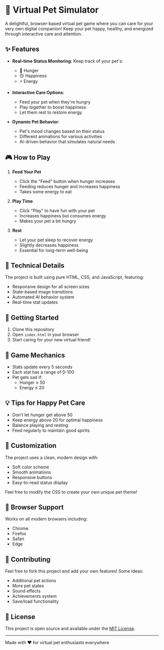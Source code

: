 # 🐾 Virtual Pet Simulator

A delightful, browser-based virtual pet game where you can care for your very own digital companion! Keep your pet happy, healthy, and energized through interactive care and attention.

## ✨ Features

- **Real-time Status Monitoring**: Keep track of your pet's:
  - 🍖 Hunger
  - 😊 Happiness
  - ⚡ Energy

- **Interactive Care Options**:
  - Feed your pet when they're hungry
  - Play together to boost happiness
  - Let them rest to restore energy

- **Dynamic Pet Behavior**:
  - Pet's mood changes based on their status
  - Different animations for various activities
  - AI-driven behavior that simulates natural needs

## 🎮 How to Play

1. **Feed Your Pet**
   - Click the "Feed" button when hunger increases
   - Feeding reduces hunger and increases happiness
   - Takes some energy to eat

2. **Play Time**
   - Click "Play" to have fun with your pet
   - Increases happiness but consumes energy
   - Makes your pet a bit hungry

3. **Rest**
   - Let your pet sleep to recover energy
   - Slightly decreases happiness
   - Essential for long-term well-being

## 🔧 Technical Details

The project is built using pure HTML, CSS, and JavaScript, featuring:
- Responsive design for all screen sizes
- State-based image transitions
- Automated AI behavior system
- Real-time stat updates

## 🚀 Getting Started

1. Clone this repository
2. Open `index.html` in your browser
3. Start caring for your new virtual friend!

## 📝 Game Mechanics

- Stats update every 5 seconds
- Each stat has a range of 0-100
- Pet gets sad if:
  - Hunger ≥ 50
  - Energy ≤ 20

## 💡 Tips for Happy Pet Care

- Don't let hunger get above 50
- Keep energy above 20 for optimal happiness
- Balance playing and resting
- Feed regularly to maintain good spirits

## 🎨 Customization

The project uses a clean, modern design with:
- Soft color scheme
- Smooth animations
- Responsive buttons
- Easy-to-read status display

Feel free to modify the CSS to create your own unique pet theme!

## 📱 Browser Support

Works on all modern browsers including:
- Chrome
- Firefox
- Safari
- Edge

## 🤝 Contributing

Feel free to fork this project and add your own features! Some ideas:
- Additional pet actions
- More pet states
- Sound effects
- Achievements system
- Save/load functionality

## 📜 License

This project is open source and available under the [MIT License](LICENSE).

---

Made with ❤️ for virtual pet enthusiasts everywhere